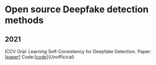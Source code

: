 # Open source Deepfake detection methods
## 2021

ICCV Oral: Learning Self-Consistency for Deepfake Detection. Paper:[[paper]](https://openaccess.thecvf.com/content/ICCV2021/html/Zhao_Learning_Self-Consistency_for_Deepfake_Detection_ICCV_2021_paper.html)  Code:[[code]](https://github.com/jtchen0528/PCL-I2G)(Unofficical)  
